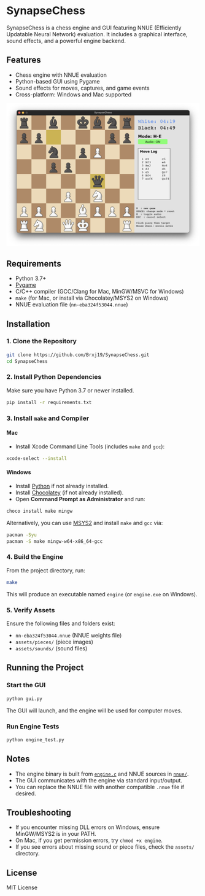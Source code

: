 # SynapseChess

SynapseChess is a chess engine and GUI featuring NNUE (Efficiently Updatable Neural Network) evaluation. It includes a graphical interface, sound effects, and a powerful engine backend.

## Features

- Chess engine with NNUE evaluation
- Python-based GUI using Pygame
- Sound effects for moves, captures, and game events
- Cross-platform: Windows and Mac supported

![SynapseChess Screenshot](assets/screenshots/screenshot.png)

## Requirements

- Python 3.7+
- [Pygame](https://www.pygame.org/)
- C/C++ compiler (GCC/Clang for Mac, MinGW/MSVC for Windows)
- `make` (for Mac, or install via Chocolatey/MSYS2 on Windows)
- NNUE evaluation file (`nn-eba324f53044.nnue`)

## Installation

### 1. Clone the Repository

```sh
git clone https://github.com/Brxj19/SynapseChess.git
cd SynapseChess
```

### 2. Install Python Dependencies

Make sure you have Python 3.7 or newer installed.

```sh
pip install -r requirements.txt
```

### 3. Install `make` and Compiler

#### **Mac**

- Install Xcode Command Line Tools (includes `make` and `gcc`):

```sh
xcode-select --install
```

#### **Windows**

- Install [Python](https://www.python.org/downloads/) if not already installed.
- Install [Chocolatey](https://chocolatey.org/install) (if not already installed).
- Open **Command Prompt as Administrator** and run:

```sh
choco install make mingw
```

Alternatively, you can use [MSYS2](https://www.msys2.org/) and install `make` and `gcc` via:

```sh
pacman -Syu
pacman -S make mingw-w64-x86_64-gcc
```

### 4. Build the Engine

From the project directory, run:

```sh
make
```

This will produce an executable named `engine` (or `engine.exe` on Windows).

### 5. Verify Assets

Ensure the following files and folders exist:

- `nn-eba324f53044.nnue` (NNUE weights file)
- `assets/pieces/` (piece images)
- `assets/sounds/` (sound files)

## Running the Project

### **Start the GUI**

```sh
python gui.py
```

The GUI will launch, and the engine will be used for computer moves.

### **Run Engine Tests**

```sh
python engine_test.py
```

## Notes

- The engine binary is built from [`engine.c`](engine.c) and NNUE sources in [`nnue/`](nnue/).
- The GUI communicates with the engine via standard input/output.
- You can replace the NNUE file with another compatible `.nnue` file if desired.

## Troubleshooting

- If you encounter missing DLL errors on Windows, ensure MinGW/MSYS2 is in your PATH.
- On Mac, if you get permission errors, try `chmod +x engine`.
- If you see errors about missing sound or piece files, check the `assets/` directory.

## License

MIT License

